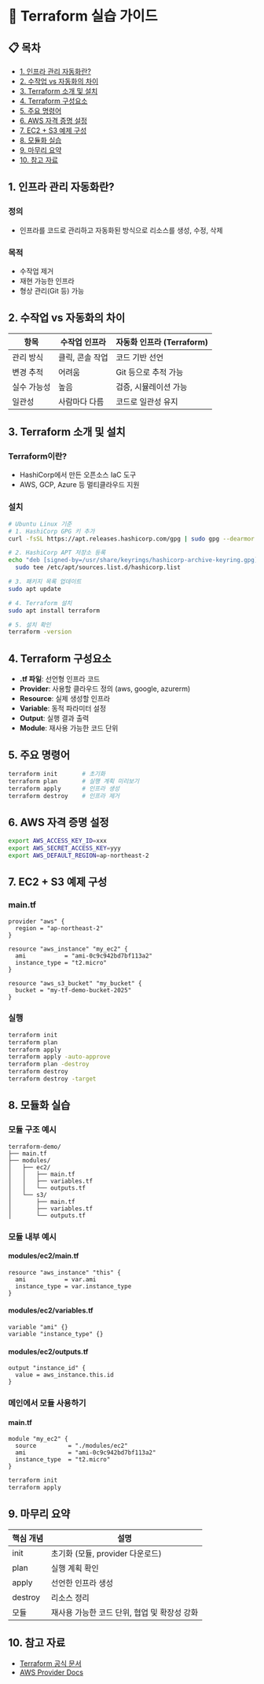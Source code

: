 # 🚀 Terraform 실습 가이드

## 📋 목차
- [1. 인프라 관리 자동화란?](#1-인프라-관리-자동화란)
- [2. 수작업 vs 자동화의 차이](#2-수작업-vs-자동화의-차이)
- [3. Terraform 소개 및 설치](#3-terraform-소개-및-설치)
- [4. Terraform 구성요소](#4-terraform-구성요소)
- [5. 주요 명령어](#5-주요-명령어)
- [6. AWS 자격 증명 설정](#6-aws-자격-증명-설정)
- [7. EC2 + S3 예제 구성](#7-ec2--s3-예제-구성)
- [8. 모듈화 실습](#8-모듈화-실습)
- [9. 마무리 요약](#9-마무리-요약)
- [10. 참고 자료](#10-참고-자료)

## 1. 인프라 관리 자동화란?

### 정의
- 인프라를 코드로 관리하고 자동화된 방식으로 리소스를 생성, 수정, 삭제

### 목적
- 수작업 제거
- 재현 가능한 인프라
- 형상 관리(Git 등) 가능

## 2. 수작업 vs 자동화의 차이

| 항목 | 수작업 인프라 | 자동화 인프라 (Terraform) |
|------|--------------|-------------------------|
| 관리 방식 | 클릭, 콘솔 작업 | 코드 기반 선언 |
| 변경 추적 | 어려움 | Git 등으로 추적 가능 |
| 실수 가능성 | 높음 | 검증, 시뮬레이션 가능 |
| 일관성 | 사람마다 다름 | 코드로 일관성 유지 |

## 3. Terraform 소개 및 설치

### Terraform이란?
- HashiCorp에서 만든 오픈소스 IaC 도구
- AWS, GCP, Azure 등 멀티클라우드 지원

### 설치
```bash
# Ubuntu Linux 기준
# 1. HashiCorp GPG 키 추가
curl -fsSL https://apt.releases.hashicorp.com/gpg | sudo gpg --dearmor -o /usr/share/keyrings/hashicorp-archive-keyring.gpg

# 2. HashiCorp APT 저장소 등록
echo "deb [signed-by=/usr/share/keyrings/hashicorp-archive-keyring.gpg] https://apt.releases.hashicorp.com $(lsb_release -cs) main" | \
  sudo tee /etc/apt/sources.list.d/hashicorp.list

# 3. 패키지 목록 업데이트
sudo apt update

# 4. Terraform 설치
sudo apt install terraform

# 5. 설치 확인
terraform -version
```

## 4. Terraform 구성요소

- **.tf 파일**: 선언형 인프라 코드
- **Provider**: 사용할 클라우드 정의 (aws, google, azurerm)
- **Resource**: 실제 생성할 인프라
- **Variable**: 동적 파라미터 설정
- **Output**: 실행 결과 출력
- **Module**: 재사용 가능한 코드 단위

## 5. 주요 명령어

```bash
terraform init       # 초기화
terraform plan       # 실행 계획 미리보기
terraform apply      # 인프라 생성
terraform destroy    # 인프라 제거
```

## 6. AWS 자격 증명 설정

```bash
export AWS_ACCESS_KEY_ID=xxx
export AWS_SECRET_ACCESS_KEY=yyy
export AWS_DEFAULT_REGION=ap-northeast-2
```

## 7. EC2 + S3 예제 구성

### main.tf
```hcl
provider "aws" {
  region = "ap-northeast-2"
}

resource "aws_instance" "my_ec2" {
  ami           = "ami-0c9c942bd7bf113a2"
  instance_type = "t2.micro"
}

resource "aws_s3_bucket" "my_bucket" {
  bucket = "my-tf-demo-bucket-2025"
}
```

### 실행
```bash
terraform init
terraform plan
terraform apply
terraform apply -auto-approve
terraform plan -destroy
terraform destroy
terraform destroy -target
```

## 8. 모듈화 실습

### 모듈 구조 예시
```
terraform-demo/
├── main.tf
├── modules/
│   ├── ec2/
│   │   ├── main.tf
│   │   ├── variables.tf
│   │   └── outputs.tf
│   └── s3/
│       ├── main.tf
│       ├── variables.tf
│       └── outputs.tf
```

### 모듈 내부 예시

#### modules/ec2/main.tf
```hcl
resource "aws_instance" "this" {
  ami           = var.ami
  instance_type = var.instance_type
}
```

#### modules/ec2/variables.tf
```hcl
variable "ami" {}
variable "instance_type" {}
```

#### modules/ec2/outputs.tf
```hcl
output "instance_id" {
  value = aws_instance.this.id
}
```

### 메인에서 모듈 사용하기

#### main.tf
```hcl
module "my_ec2" {
  source         = "./modules/ec2"
  ami            = "ami-0c9c942bd7bf113a2"
  instance_type  = "t2.micro"
}
```

```bash
terraform init
terraform apply
```

## 9. 마무리 요약

| 핵심 개념 | 설명 |
|----------|------|
| init | 초기화 (모듈, provider 다운로드) |
| plan | 실행 계획 확인 |
| apply | 선언한 인프라 생성 |
| destroy | 리소스 정리 |
| 모듈 | 재사용 가능한 코드 단위, 협업 및 확장성 강화 |

## 10. 참고 자료

- [Terraform 공식 문서](https://www.terraform.io/docs)
- [AWS Provider Docs](https://registry.terraform.io/providers/hashicorp/aws/latest/docs)
